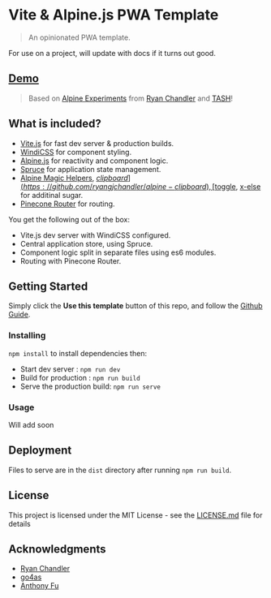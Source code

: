 # Vite & Alpine.js PWA Template

> An opinionated PWA template.

For use on a project, will update with docs if it turns out good.

## [Demo](https://vite-alpine-pwa.vercel.app/)

> Based on [Alpine Experiments](https://github.com/ryangjchandler/alpine-experiments) from [Ryan Chandler](https://github.com/ryangjchandler) and [TASH](https://github.com/go4cas/tash-starter-template)!

## What is included?

-   [Vite.js](https://vitejs.dev) for fast dev server & production builds.
-   [WindiCSS](https://windicss.org) for component styling.
-   [Alpine.js](https://github.com/alpinejs/alpine) for reactivity and component logic.
-   [Spruce](https://github.com/ryangjchandler/spruce) for application state management.
-   [Alpine Magic Helpers](https://github.com/KevinBatdorf/alpine-magic-helpers), [$clipboard](https://github.com/ryangjchandler/alpine-clipboard), [$toggle](https://github.com/ryangjchandler/alpine-toggle), [x-else](https://github.com/ryangjchandler/x-else) for additinal sugar.
-   [Pinecone Router](https://github.com/pinecone-router/router) for routing.

You get the following out of the box:

-   Vite.js dev server with WindiCSS configured.
-   Central application store, using Spruce.
-   Component logic split in separate files using es6 modules.
-   Routing with Pinecone Router.

## Getting Started

Simply click the **Use this template** button of this repo, and follow the [Github Guide](https://docs.github.com/en/github/creating-cloning-and-archiving-repositories/creating-a-repository-from-a-template).

### Installing

`npm install` to install dependencies then:

-   Start dev server : `npm run dev`
-   Build for production : `npm run build`
-   Serve the production build: `npm run serve`

### Usage

Will add soon

## Deployment

Files to serve are in the `dist` directory after running `npm run build`.

## License

This project is licensed under the MIT License - see the [LICENSE.md](LICENSE.md) file for details

## Acknowledgments

-   [Ryan Chandler](https://github.com/ryangjchandler)
-   [go4as](https://github.com/go4cas/tash-starter-template)
-   [Anthony Fu](https://github.com/antfu)
